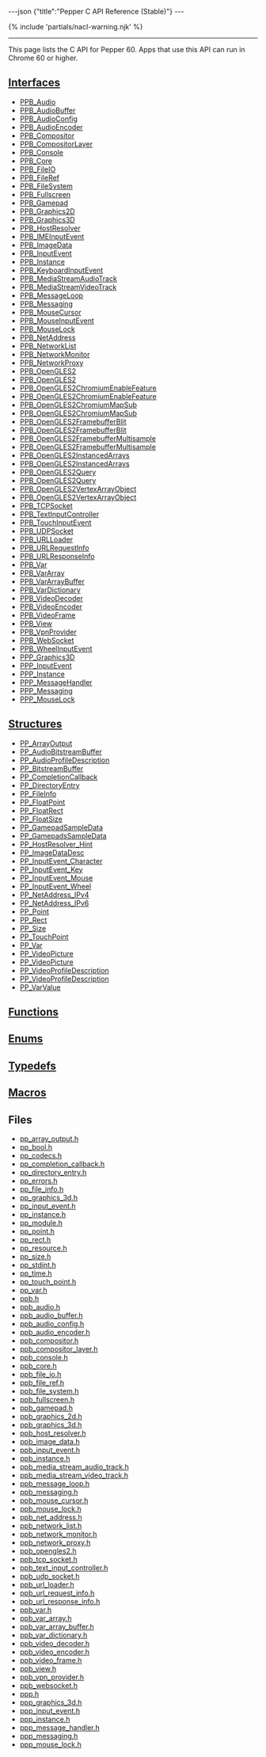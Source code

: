 ---json {"title":"Pepper C API Reference (Stable)"} ---

<span id="c-api" class="target"><span id="pepper-stable-c-index"></span></span> {% include 'partials/nacl-warning.njk' %}

---

This page lists the C API for Pepper 60. Apps that use this API can run in Chrome 60 or higher.

## <a href="/docs/native-client/pepper_stable/c/group___interfaces/" class="reference external">Interfaces</a>

- <a href="/docs/native-client/pepper_stable/c/struct_p_p_b___audio__1__1/" class="reference external">PPB_Audio</a>
- <a href="/docs/native-client/pepper_stable/c/struct_p_p_b___audio_buffer__0__1/" class="reference external">PPB_AudioBuffer</a>
- <a href="/docs/native-client/pepper_stable/c/struct_p_p_b___audio_config__1__1/" class="reference external">PPB_AudioConfig</a>
- <a href="/docs/native-client/pepper_stable/c/struct_p_p_b___audio_encoder__0__1/" class="reference external">PPB_AudioEncoder</a>
- <a href="/docs/native-client/pepper_stable/c/struct_p_p_b___compositor__0__1/" class="reference external">PPB_Compositor</a>
- <a href="/docs/native-client/pepper_stable/c/struct_p_p_b___compositor_layer__0__2/" class="reference external">PPB_CompositorLayer</a>
- <a href="/docs/native-client/pepper_stable/c/struct_p_p_b___console__1__0/" class="reference external">PPB_Console</a>
- <a href="/docs/native-client/pepper_stable/c/struct_p_p_b___core__1__0/" class="reference external">PPB_Core</a>
- <a href="/docs/native-client/pepper_stable/c/struct_p_p_b___file_i_o__1__1/" class="reference external">PPB_FileIO</a>
- <a href="/docs/native-client/pepper_stable/c/struct_p_p_b___file_ref__1__2/" class="reference external">PPB_FileRef</a>
- <a href="/docs/native-client/pepper_stable/c/struct_p_p_b___file_system__1__0/" class="reference external">PPB_FileSystem</a>
- <a href="/docs/native-client/pepper_stable/c/struct_p_p_b___fullscreen__1__0/" class="reference external">PPB_Fullscreen</a>
- <a href="/docs/native-client/pepper_stable/c/struct_p_p_b___gamepad__1__0/" class="reference external">PPB_Gamepad</a>
- <a href="/docs/native-client/pepper_stable/c/struct_p_p_b___graphics2_d__1__2/" class="reference external">PPB_Graphics2D</a>
- <a href="/docs/native-client/pepper_stable/c/struct_p_p_b___graphics3_d__1__0/" class="reference external">PPB_Graphics3D</a>
- <a href="/docs/native-client/pepper_stable/c/struct_p_p_b___host_resolver__1__0/" class="reference external">PPB_HostResolver</a>
- <a href="/docs/native-client/pepper_stable/c/struct_p_p_b___i_m_e_input_event__1__0/" class="reference external">PPB_IMEInputEvent</a>
- <a href="/docs/native-client/pepper_stable/c/struct_p_p_b___image_data__1__0/" class="reference external">PPB_ImageData</a>
- <a href="/docs/native-client/pepper_stable/c/struct_p_p_b___input_event__1__0/" class="reference external">PPB_InputEvent</a>
- <a href="/docs/native-client/pepper_stable/c/struct_p_p_b___instance__1__0/" class="reference external">PPB_Instance</a>
- <a href="/docs/native-client/pepper_stable/c/struct_p_p_b___keyboard_input_event__1__2/" class="reference external">PPB_KeyboardInputEvent</a>
- <a href="/docs/native-client/pepper_stable/c/struct_p_p_b___media_stream_audio_track__0__1/" class="reference external">PPB_MediaStreamAudioTrack</a>
- <a href="/docs/native-client/pepper_stable/c/struct_p_p_b___media_stream_video_track__1__0/" class="reference external">PPB_MediaStreamVideoTrack</a>
- <a href="/docs/native-client/pepper_stable/c/struct_p_p_b___message_loop__1__0/" class="reference external">PPB_MessageLoop</a>
- <a href="/docs/native-client/pepper_stable/c/struct_p_p_b___messaging__1__2/" class="reference external">PPB_Messaging</a>
- <a href="/docs/native-client/pepper_stable/c/struct_p_p_b___mouse_cursor__1__0/" class="reference external">PPB_MouseCursor</a>
- <a href="/docs/native-client/pepper_stable/c/struct_p_p_b___mouse_input_event__1__1/" class="reference external">PPB_MouseInputEvent</a>
- <a href="/docs/native-client/pepper_stable/c/struct_p_p_b___mouse_lock__1__0/" class="reference external">PPB_MouseLock</a>
- <a href="/docs/native-client/pepper_stable/c/struct_p_p_b___net_address__1__0/" class="reference external">PPB_NetAddress</a>
- <a href="/docs/native-client/pepper_stable/c/struct_p_p_b___network_list__1__0/" class="reference external">PPB_NetworkList</a>
- <a href="/docs/native-client/pepper_stable/c/struct_p_p_b___network_monitor__1__0/" class="reference external">PPB_NetworkMonitor</a>
- <a href="/docs/native-client/pepper_stable/c/struct_p_p_b___network_proxy__1__0/" class="reference external">PPB_NetworkProxy</a>
- <a href="/docs/native-client/pepper_stable/c/struct_p_p_b___open_g_l_e_s2/" class="reference external">PPB_OpenGLES2</a>
- <a href="/docs/native-client/pepper_stable/c/struct_p_p_b___open_g_l_e_s2__1__0/" class="reference external">PPB_OpenGLES2</a>
- <a href="/docs/native-client/pepper_stable/c/struct_p_p_b___open_g_l_e_s2_chromium_enable_feature/" class="reference external">PPB_OpenGLES2ChromiumEnableFeature</a>
- <a href="/docs/native-client/pepper_stable/c/struct_p_p_b___open_g_l_e_s2_chromium_enable_feature__1__0/" class="reference external">PPB_OpenGLES2ChromiumEnableFeature</a>
- <a href="/docs/native-client/pepper_stable/c/struct_p_p_b___open_g_l_e_s2_chromium_map_sub/" class="reference external">PPB_OpenGLES2ChromiumMapSub</a>
- <a href="/docs/native-client/pepper_stable/c/struct_p_p_b___open_g_l_e_s2_chromium_map_sub__1__0/" class="reference external">PPB_OpenGLES2ChromiumMapSub</a>
- <a href="/docs/native-client/pepper_stable/c/struct_p_p_b___open_g_l_e_s2_framebuffer_blit/" class="reference external">PPB_OpenGLES2FramebufferBlit</a>
- <a href="/docs/native-client/pepper_stable/c/struct_p_p_b___open_g_l_e_s2_framebuffer_blit__1__0/" class="reference external">PPB_OpenGLES2FramebufferBlit</a>
- <a href="/docs/native-client/pepper_stable/c/struct_p_p_b___open_g_l_e_s2_framebuffer_multisample/" class="reference external">PPB_OpenGLES2FramebufferMultisample</a>
- <a href="/docs/native-client/pepper_stable/c/struct_p_p_b___open_g_l_e_s2_framebuffer_multisample__1__0/" class="reference external">PPB_OpenGLES2FramebufferMultisample</a>
- <a href="/docs/native-client/pepper_stable/c/struct_p_p_b___open_g_l_e_s2_instanced_arrays/" class="reference external">PPB_OpenGLES2InstancedArrays</a>
- <a href="/docs/native-client/pepper_stable/c/struct_p_p_b___open_g_l_e_s2_instanced_arrays__1__0/" class="reference external">PPB_OpenGLES2InstancedArrays</a>
- <a href="/docs/native-client/pepper_stable/c/struct_p_p_b___open_g_l_e_s2_query/" class="reference external">PPB_OpenGLES2Query</a>
- <a href="/docs/native-client/pepper_stable/c/struct_p_p_b___open_g_l_e_s2_query__1__0/" class="reference external">PPB_OpenGLES2Query</a>
- <a href="/docs/native-client/pepper_stable/c/struct_p_p_b___open_g_l_e_s2_vertex_array_object/" class="reference external">PPB_OpenGLES2VertexArrayObject</a>
- <a href="/docs/native-client/pepper_stable/c/struct_p_p_b___open_g_l_e_s2_vertex_array_object__1__0/" class="reference external">PPB_OpenGLES2VertexArrayObject</a>
- <a href="/docs/native-client/pepper_stable/c/struct_p_p_b___t_c_p_socket__1__2/" class="reference external">PPB_TCPSocket</a>
- <a href="/docs/native-client/pepper_stable/c/struct_p_p_b___text_input_controller__1__0/" class="reference external">PPB_TextInputController</a>
- <a href="/docs/native-client/pepper_stable/c/struct_p_p_b___touch_input_event__1__0/" class="reference external">PPB_TouchInputEvent</a>
- <a href="/docs/native-client/pepper_stable/c/struct_p_p_b___u_d_p_socket__1__2/" class="reference external">PPB_UDPSocket</a>
- <a href="/docs/native-client/pepper_stable/c/struct_p_p_b___u_r_l_loader__1__0/" class="reference external">PPB_URLLoader</a>
- <a href="/docs/native-client/pepper_stable/c/struct_p_p_b___u_r_l_request_info__1__0/" class="reference external">PPB_URLRequestInfo</a>
- <a href="/docs/native-client/pepper_stable/c/struct_p_p_b___u_r_l_response_info__1__0/" class="reference external">PPB_URLResponseInfo</a>
- <a href="/docs/native-client/pepper_stable/c/struct_p_p_b___var__1__2/" class="reference external">PPB_Var</a>
- <a href="/docs/native-client/pepper_stable/c/struct_p_p_b___var_array__1__0/" class="reference external">PPB_VarArray</a>
- <a href="/docs/native-client/pepper_stable/c/struct_p_p_b___var_array_buffer__1__0/" class="reference external">PPB_VarArrayBuffer</a>
- <a href="/docs/native-client/pepper_stable/c/struct_p_p_b___var_dictionary__1__0/" class="reference external">PPB_VarDictionary</a>
- <a href="/docs/native-client/pepper_stable/c/struct_p_p_b___video_decoder__1__1/" class="reference external">PPB_VideoDecoder</a>
- <a href="/docs/native-client/pepper_stable/c/struct_p_p_b___video_encoder__0__2/" class="reference external">PPB_VideoEncoder</a>
- <a href="/docs/native-client/pepper_stable/c/struct_p_p_b___video_frame__0__1/" class="reference external">PPB_VideoFrame</a>
- <a href="/docs/native-client/pepper_stable/c/struct_p_p_b___view__1__2/" class="reference external">PPB_View</a>
- <a href="/docs/native-client/pepper_stable/c/struct_p_p_b___vpn_provider__0__1/" class="reference external">PPB_VpnProvider</a>
- <a href="/docs/native-client/pepper_stable/c/struct_p_p_b___web_socket__1__0/" class="reference external">PPB_WebSocket</a>
- <a href="/docs/native-client/pepper_stable/c/struct_p_p_b___wheel_input_event__1__0/" class="reference external">PPB_WheelInputEvent</a>
- <a href="/docs/native-client/pepper_stable/c/struct_p_p_p___graphics3_d__1__0/" class="reference external">PPP_Graphics3D</a>
- <a href="/docs/native-client/pepper_stable/c/struct_p_p_p___input_event__0__1/" class="reference external">PPP_InputEvent</a>
- <a href="/docs/native-client/pepper_stable/c/struct_p_p_p___instance__1__1/" class="reference external">PPP_Instance</a>
- <a href="/docs/native-client/pepper_stable/c/struct_p_p_p___message_handler__0__2/" class="reference external">PPP_MessageHandler</a>
- <a href="/docs/native-client/pepper_stable/c/struct_p_p_p___messaging__1__0/" class="reference external">PPP_Messaging</a>
- <a href="/docs/native-client/pepper_stable/c/struct_p_p_p___mouse_lock__1__0/" class="reference external">PPP_MouseLock</a>

## <a href="/docs/native-client/pepper_stable/c/group___structs/" class="reference external">Structures</a>

- <a href="/docs/native-client/pepper_stable/c/struct_p_p___array_output/" class="reference external">PP_ArrayOutput</a>
- <a href="/docs/native-client/pepper_stable/c/struct_p_p___audio_bitstream_buffer/" class="reference external">PP_AudioBitstreamBuffer</a>
- <a href="/docs/native-client/pepper_stable/c/struct_p_p___audio_profile_description/" class="reference external">PP_AudioProfileDescription</a>
- <a href="/docs/native-client/pepper_stable/c/struct_p_p___bitstream_buffer/" class="reference external">PP_BitstreamBuffer</a>
- <a href="/docs/native-client/pepper_stable/c/struct_p_p___completion_callback/" class="reference external">PP_CompletionCallback</a>
- <a href="/docs/native-client/pepper_stable/c/struct_p_p___directory_entry/" class="reference external">PP_DirectoryEntry</a>
- <a href="/docs/native-client/pepper_stable/c/struct_p_p___file_info/" class="reference external">PP_FileInfo</a>
- <a href="/docs/native-client/pepper_stable/c/struct_p_p___float_point/" class="reference external">PP_FloatPoint</a>
- <a href="/docs/native-client/pepper_stable/c/struct_p_p___float_rect/" class="reference external">PP_FloatRect</a>
- <a href="/docs/native-client/pepper_stable/c/struct_p_p___float_size/" class="reference external">PP_FloatSize</a>
- <a href="/docs/native-client/pepper_stable/c/struct_p_p___gamepad_sample_data/" class="reference external">PP_GamepadSampleData</a>
- <a href="/docs/native-client/pepper_stable/c/struct_p_p___gamepads_sample_data/" class="reference external">PP_GamepadsSampleData</a>
- <a href="/docs/native-client/pepper_stable/c/struct_p_p___host_resolver___hint/" class="reference external">PP_HostResolver_Hint</a>
- <a href="/docs/native-client/pepper_stable/c/struct_p_p___image_data_desc/" class="reference external">PP_ImageDataDesc</a>
- <a href="/docs/native-client/pepper_stable/c/struct_p_p___input_event___character/" class="reference external">PP_InputEvent_Character</a>
- <a href="/docs/native-client/pepper_stable/c/struct_p_p___input_event___key/" class="reference external">PP_InputEvent_Key</a>
- <a href="/docs/native-client/pepper_stable/c/struct_p_p___input_event___mouse/" class="reference external">PP_InputEvent_Mouse</a>
- <a href="/docs/native-client/pepper_stable/c/struct_p_p___input_event___wheel/" class="reference external">PP_InputEvent_Wheel</a>
- <a href="/docs/native-client/pepper_stable/c/struct_p_p___net_address___i_pv4/" class="reference external">PP_NetAddress_IPv4</a>
- <a href="/docs/native-client/pepper_stable/c/struct_p_p___net_address___i_pv6/" class="reference external">PP_NetAddress_IPv6</a>
- <a href="/docs/native-client/pepper_stable/c/struct_p_p___point/" class="reference external">PP_Point</a>
- <a href="/docs/native-client/pepper_stable/c/struct_p_p___rect/" class="reference external">PP_Rect</a>
- <a href="/docs/native-client/pepper_stable/c/struct_p_p___size/" class="reference external">PP_Size</a>
- <a href="/docs/native-client/pepper_stable/c/struct_p_p___touch_point/" class="reference external">PP_TouchPoint</a>
- <a href="/docs/native-client/pepper_stable/c/struct_p_p___var/" class="reference external">PP_Var</a>
- <a href="/docs/native-client/pepper_stable/c/struct_p_p___video_picture/" class="reference external">PP_VideoPicture</a>
- <a href="/docs/native-client/pepper_stable/c/struct_p_p___video_picture__0__1/" class="reference external">PP_VideoPicture</a>
- <a href="/docs/native-client/pepper_stable/c/struct_p_p___video_profile_description/" class="reference external">PP_VideoProfileDescription</a>
- <a href="/docs/native-client/pepper_stable/c/struct_p_p___video_profile_description__0__1/" class="reference external">PP_VideoProfileDescription</a>
- <a href="/docs/native-client/pepper_stable/c/union_p_p___var_value/" class="reference external">PP_VarValue</a>

## <a href="/docs/native-client/pepper_stable/c/group___functions/" class="reference external">Functions</a>

## <a href="/docs/native-client/pepper_stable/c/group___enums/" class="reference external">Enums</a>

## <a href="/docs/native-client/pepper_stable/c/group___typedefs/" class="reference external">Typedefs</a>

## <a href="/docs/native-client/pepper_stable/c/globals_defs/" class="reference external">Macros</a>

## Files

- <a href="/docs/native-client/pepper_stable/c/pp__array__output_8h/" class="reference external">pp_array_output.h</a>
- <a href="/docs/native-client/pepper_stable/c/pp__bool_8h/" class="reference external">pp_bool.h</a>
- <a href="/docs/native-client/pepper_stable/c/pp__codecs_8h/" class="reference external">pp_codecs.h</a>
- <a href="/docs/native-client/pepper_stable/c/pp__completion__callback_8h/" class="reference external">pp_completion_callback.h</a>
- <a href="/docs/native-client/pepper_stable/c/pp__directory__entry_8h/" class="reference external">pp_directory_entry.h</a>
- <a href="/docs/native-client/pepper_stable/c/pp__errors_8h/" class="reference external">pp_errors.h</a>
- <a href="/docs/native-client/pepper_stable/c/pp__file__info_8h/" class="reference external">pp_file_info.h</a>
- <a href="/docs/native-client/pepper_stable/c/pp__graphics__3d_8h/" class="reference external">pp_graphics_3d.h</a>
- <a href="/docs/native-client/pepper_stable/c/pp__input__event_8h/" class="reference external">pp_input_event.h</a>
- <a href="/docs/native-client/pepper_stable/c/pp__instance_8h/" class="reference external">pp_instance.h</a>
- <a href="/docs/native-client/pepper_stable/c/pp__module_8h/" class="reference external">pp_module.h</a>
- <a href="/docs/native-client/pepper_stable/c/pp__point_8h/" class="reference external">pp_point.h</a>
- <a href="/docs/native-client/pepper_stable/c/pp__rect_8h/" class="reference external">pp_rect.h</a>
- <a href="/docs/native-client/pepper_stable/c/pp__resource_8h/" class="reference external">pp_resource.h</a>
- <a href="/docs/native-client/pepper_stable/c/pp__size_8h/" class="reference external">pp_size.h</a>
- <a href="/docs/native-client/pepper_stable/c/pp__stdint_8h/" class="reference external">pp_stdint.h</a>
- <a href="/docs/native-client/pepper_stable/c/pp__time_8h/" class="reference external">pp_time.h</a>
- <a href="/docs/native-client/pepper_stable/c/pp__touch__point_8h/" class="reference external">pp_touch_point.h</a>
- <a href="/docs/native-client/pepper_stable/c/pp__var_8h/" class="reference external">pp_var.h</a>
- <a href="/docs/native-client/pepper_stable/c/ppb_8h/" class="reference external">ppb.h</a>
- <a href="/docs/native-client/pepper_stable/c/ppb__audio_8h/" class="reference external">ppb_audio.h</a>
- <a href="/docs/native-client/pepper_stable/c/ppb__audio__buffer_8h/" class="reference external">ppb_audio_buffer.h</a>
- <a href="/docs/native-client/pepper_stable/c/ppb__audio__config_8h/" class="reference external">ppb_audio_config.h</a>
- <a href="/docs/native-client/pepper_stable/c/ppb__audio__encoder_8h/" class="reference external">ppb_audio_encoder.h</a>
- <a href="/docs/native-client/pepper_stable/c/ppb__compositor_8h/" class="reference external">ppb_compositor.h</a>
- <a href="/docs/native-client/pepper_stable/c/ppb__compositor__layer_8h/" class="reference external">ppb_compositor_layer.h</a>
- <a href="/docs/native-client/pepper_stable/c/ppb__console_8h/" class="reference external">ppb_console.h</a>
- <a href="/docs/native-client/pepper_stable/c/ppb__core_8h/" class="reference external">ppb_core.h</a>
- <a href="/docs/native-client/pepper_stable/c/ppb__file__io_8h/" class="reference external">ppb_file_io.h</a>
- <a href="/docs/native-client/pepper_stable/c/ppb__file__ref_8h/" class="reference external">ppb_file_ref.h</a>
- <a href="/docs/native-client/pepper_stable/c/ppb__file__system_8h/" class="reference external">ppb_file_system.h</a>
- <a href="/docs/native-client/pepper_stable/c/ppb__fullscreen_8h/" class="reference external">ppb_fullscreen.h</a>
- <a href="/docs/native-client/pepper_stable/c/ppb__gamepad_8h/" class="reference external">ppb_gamepad.h</a>
- <a href="/docs/native-client/pepper_stable/c/ppb__graphics__2d_8h/" class="reference external">ppb_graphics_2d.h</a>
- <a href="/docs/native-client/pepper_stable/c/ppb__graphics__3d_8h/" class="reference external">ppb_graphics_3d.h</a>
- <a href="/docs/native-client/pepper_stable/c/ppb__host__resolver_8h/" class="reference external">ppb_host_resolver.h</a>
- <a href="/docs/native-client/pepper_stable/c/ppb__image__data_8h/" class="reference external">ppb_image_data.h</a>
- <a href="/docs/native-client/pepper_stable/c/ppb__input__event_8h/" class="reference external">ppb_input_event.h</a>
- <a href="/docs/native-client/pepper_stable/c/ppb__instance_8h/" class="reference external">ppb_instance.h</a>
- <a href="/docs/native-client/pepper_stable/c/ppb__media__stream__audio__track_8h/" class="reference external">ppb_media_stream_audio_track.h</a>
- <a href="/docs/native-client/pepper_stable/c/ppb__media__stream__video__track_8h/" class="reference external">ppb_media_stream_video_track.h</a>
- <a href="/docs/native-client/pepper_stable/c/ppb__message__loop_8h/" class="reference external">ppb_message_loop.h</a>
- <a href="/docs/native-client/pepper_stable/c/ppb__messaging_8h/" class="reference external">ppb_messaging.h</a>
- <a href="/docs/native-client/pepper_stable/c/ppb__mouse__cursor_8h/" class="reference external">ppb_mouse_cursor.h</a>
- <a href="/docs/native-client/pepper_stable/c/ppb__mouse__lock_8h/" class="reference external">ppb_mouse_lock.h</a>
- <a href="/docs/native-client/pepper_stable/c/ppb__net__address_8h/" class="reference external">ppb_net_address.h</a>
- <a href="/docs/native-client/pepper_stable/c/ppb__network__list_8h/" class="reference external">ppb_network_list.h</a>
- <a href="/docs/native-client/pepper_stable/c/ppb__network__monitor_8h/" class="reference external">ppb_network_monitor.h</a>
- <a href="/docs/native-client/pepper_stable/c/ppb__network__proxy_8h/" class="reference external">ppb_network_proxy.h</a>
- <a href="/docs/native-client/pepper_stable/c/ppb__opengles2_8h/" class="reference external">ppb_opengles2.h</a>
- <a href="/docs/native-client/pepper_stable/c/ppb__tcp__socket_8h/" class="reference external">ppb_tcp_socket.h</a>
- <a href="/docs/native-client/pepper_stable/c/ppb__text__input__controller_8h/" class="reference external">ppb_text_input_controller.h</a>
- <a href="/docs/native-client/pepper_stable/c/ppb__udp__socket_8h/" class="reference external">ppb_udp_socket.h</a>
- <a href="/docs/native-client/pepper_stable/c/ppb__url__loader_8h/" class="reference external">ppb_url_loader.h</a>
- <a href="/docs/native-client/pepper_stable/c/ppb__url__request__info_8h/" class="reference external">ppb_url_request_info.h</a>
- <a href="/docs/native-client/pepper_stable/c/ppb__url__response__info_8h/" class="reference external">ppb_url_response_info.h</a>
- <a href="/docs/native-client/pepper_stable/c/ppb__var_8h/" class="reference external">ppb_var.h</a>
- <a href="/docs/native-client/pepper_stable/c/ppb__var__array_8h/" class="reference external">ppb_var_array.h</a>
- <a href="/docs/native-client/pepper_stable/c/ppb__var__array__buffer_8h/" class="reference external">ppb_var_array_buffer.h</a>
- <a href="/docs/native-client/pepper_stable/c/ppb__var__dictionary_8h/" class="reference external">ppb_var_dictionary.h</a>
- <a href="/docs/native-client/pepper_stable/c/ppb__video__decoder_8h/" class="reference external">ppb_video_decoder.h</a>
- <a href="/docs/native-client/pepper_stable/c/ppb__video__encoder_8h/" class="reference external">ppb_video_encoder.h</a>
- <a href="/docs/native-client/pepper_stable/c/ppb__video__frame_8h/" class="reference external">ppb_video_frame.h</a>
- <a href="/docs/native-client/pepper_stable/c/ppb__view_8h/" class="reference external">ppb_view.h</a>
- <a href="/docs/native-client/pepper_stable/c/ppb__vpn__provider_8h/" class="reference external">ppb_vpn_provider.h</a>
- <a href="/docs/native-client/pepper_stable/c/ppb__websocket_8h/" class="reference external">ppb_websocket.h</a>
- <a href="/docs/native-client/pepper_stable/c/ppp_8h/" class="reference external">ppp.h</a>
- <a href="/docs/native-client/pepper_stable/c/ppp__graphics__3d_8h/" class="reference external">ppp_graphics_3d.h</a>
- <a href="/docs/native-client/pepper_stable/c/ppp__input__event_8h/" class="reference external">ppp_input_event.h</a>
- <a href="/docs/native-client/pepper_stable/c/ppp__instance_8h/" class="reference external">ppp_instance.h</a>
- <a href="/docs/native-client/pepper_stable/c/ppp__message__handler_8h/" class="reference external">ppp_message_handler.h</a>
- <a href="/docs/native-client/pepper_stable/c/ppp__messaging_8h/" class="reference external">ppp_messaging.h</a>
- <a href="/docs/native-client/pepper_stable/c/ppp__mouse__lock_8h/" class="reference external">ppp_mouse_lock.h</a>
